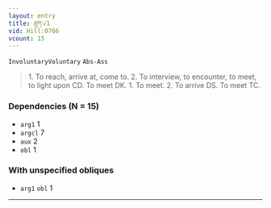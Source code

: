 ```yaml
---
layout: entry
title: ཐུག་√1
vid: Hill:0766
vcount: 15
---
```

`InvoluntaryVoluntary` `Abs-Ass`
> 1\.
 To reach, arrive at, come to\.
 2\.
 To interview, to encounter, to meet, to light upon CD\.
 To meet DK\.
 1\.
 To meet\.
 2\.
 To arrive DS\.
 To meet TC\.

### Dependencies (N = 15)
* `arg1` 1
* `argcl` 7
* `aux` 2
* `obl` 1


### With unspecified obliques
* `arg1` `obl` 1

---

